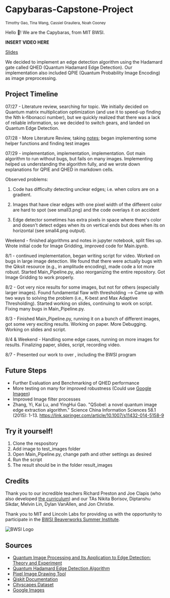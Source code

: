 # Capybaras-Capstone-Project
<sub> Timothy Gao, Tina Wang, Cassiel Graullera, Noah Cooney

Hello 👋! We are the Capybaras, from MIT BWSI.

**INSERT VIDEO HERE**

[Slides](https://docs.google.com/presentation/d/1h0SkbEiLvZD52KO8aTaIzguUdenkKmDMlsFrbe9X76Q/edit?usp=sharing)

We decided to implement an edge detection algorithm using the Hadamard gate called QHED (Quantum Hadamard Edge Detection). Our implementation also included QPIE (Quantum Probability Image Encoding) as image preprocessing.  

## Project Timeline

07/27 - Literature review, searching for topic. We initially decided on Quantum matrix multiplication optimization (and use it to speed-up finding the Nth k-fibonacci number), but we quickly realized that there was a lack of reliable information, so we decided to switch gears, and landed on Quantum Edge Detection.

07/28 - More Literature Review, taking [notes](https://docs.google.com/document/d/1KwwHY0z-jrOcwBCqH7Xco5jy1c1H4JHYLDq1byuVJ5E/edit?usp=sharing); began implementing some helper functions and finding test images

07/29 - implementation, implementation, implementation. Got main algorithm to run without bugs, but fails on many images. Implementing helped us understanding the algorithm fully, and we wrote down explanations for QPIE and QHED in markdown cells.

Observed problems:

1. Code has difficulty detecting unclear edges; i.e. when colors are on a gradient.

2. Images that have clear edges with one pixel width of the different color are hard to spot (see small3.png) and the code overlays it on accident

3. Edge detector sometimes has extra pixels in space where there's color and doesn't detect edges when its on vertical ends but does when its on horizontal (see small4.png output).

Weekend - finished algorithms and notes in jupyter notebook, split files up. Wrote initial code for Image Gridding, improved code for Main.ipynb.

8/1 - continued implementation, began writing script for video. Worked on bugs in large image detection. We found that there were actually bugs with the Qiksit resource (e.g., in amplitude encoding), made code a lot more robust. Started Main_Pipeline.py, also reorganizing the entire repository. Got Image Gridding to work properly. 

8/2 - Got very nice results for some images, but not for others (especially larger images). Found fundamental flaw with thresholding --> Came up with two ways to solving the problem (i.e., K-best and Max Adaptive Thresholding). Started working on slides, continuing to work on script. Fixing many bugs in Main_Pipeline.py.

8/3 - Finished Main_Pipeline.py, running it on a bunch of different images, got some very exciting results. Working on paper. More Debugging. Working on slides and script.

8/4 & Weekend - Handling some edge cases, running on more images for results. Finalizing paper, slides, script, recording video.

8/7 - Presented our work to over , including the BWSI program

## Future Steps
- Further Evaluation and Benchmarking of QHED performance
- More testing on many for improved robustness (Could use [Google Imagen](https://imagen.research.google/))
- Improved Image filter processes
- Zhang, Yi, Kai Lu, and YingHui Gao. "QSobel: a novel quantum image edge extraction algorithm." Science China Information Sciences 58.1 (2015): 1-13. https://link.springer.com/article/10.1007/s11432-014-5158-9

## Try it yourself!

1. Clone the respository
2. Add image to test_images folder
3. Open Main_Pipeline.py, change path and other settings as desired
4. Run the script
5. The result should be in the folder result_images

## Credits

Thank you to our incredible teachers Richard Preston and Joe Clapis (who also developed [the curriculum](https://stem.mitre.org/quantum/index.html)) and our TAs Nikita Borisov, Diptanshu Sikdar, Melvin Lin, Dylan VanAllen, and Jon Christie.

Thank you to MIT and Lincoln Labs for providing us with the opportunity to participate in the [BWSI Beaverworks Summer Institute](https://beaverworks.ll.mit.edu/CMS/bw/bwsi_quantum_software).

![BWSI Logo](https://beaverworks.ll.mit.edu/CMS/bw/sites/all/themes/professional_theme/logo.png)

## Sources
- [Quantum Image Processing and Its Application to Edge Detection: Theory and Experiment](https://journals.aps.org/prx/pdf/10.1103/PhysRevX.7.031041)
- [Quantum Hadamard Edge Detection Algorithm](https://arxiv.org/pdf/2012.11036.pdf)
- [Pixel Image Drawing Tool](https://www.pixilart.com/draw)
- [Qiskit Documentation](https://qiskit.org/textbook/ch-applications/quantum-edge-detection.html)
- [Cityscapes Dataset](https://www.cityscapes-dataset.com/)
- [Google Images](https://images.google.com/)
